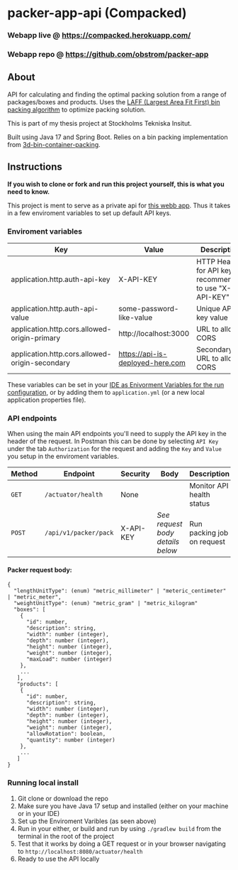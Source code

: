 # packer-app-api (Compacked)

### Webapp live @ https://compacked.herokuapp.com/
### Webapp repo @ https://github.com/obstrom/packer-app

## About

API for calculating and finding the optimal packing solution from a range of packages/boxes and products.
Uses the [LAFF (Largest Area Fit First) bin packing algorithm](https://www.parkbeachsystems.com/images/usps/An_Efficient_Algorithm_for_3D_Rectangular_Box_Packing.pdf) to optimize packing solution.

This is part of my thesis project at Stockholms Tekniska Insitut.

Built using Java 17 and Spring Boot.
Relies on a bin packing implementation from [3d-bin-container-packing](https://github.com/skjolber/3d-bin-container-packing).

## Instructions

**If you wish to clone or fork and run this project yourself, this is what you need to know.**

This project is ment to serve as a private api for [this webb app](https://github.com/obstrom/packer-app). Thus it takes in a few enviroment variables to set up default API keys.

### Enviroment variables
| Key                                             | Value                             | Description |
| ----------------------------------------------- | --------------------------------- | ---- |
| application.http.auth-api-key                   | X-API-KEY                         | HTTP Header for API key, recommended to use "X-API-KEY" |
| application.http.auth-api-value                 | some-password-like-value          | Unique API key value |
| application.http.cors.allowed-origin-primary    | http://localhost:3000             | URL to allow CORS |
| application.http.cors.allowed-origin-secondary  | https://api-is-deployed-here.com  | Secondary URL to allow CORS |

These variables can be set in your [IDE as Enivorment Variables for the run configuration](https://education.launchcode.org/gis-devops/configurations/02-environment-variables-intellij/index.html), or by adding them to `application.yml` (or a new local application properties file).

### API endpoints

When using the main API endpoints you'll need to supply the API key in the header of the request. 
In Postman this can be done by selecting `API Key` under the tab `Authorization` for the request and adding the `Key` and `Value` you setup in the enviroment variables.

| Method | Endpoint | Security | Body | Description |
| ------ | -------- | -------- | ---- | ----------- |
| `GET` | `/actuator/health` | None | | Monitor API health status |
| `POST`| `/api/v1/packer/pack` | X-API-KEY | *See request body details below* | Run packing job on request |

#### Packer request body:


```
{
  "lengthUnitType": (enum) "metric_millimeter" | "meteric_centimeter" | "metric_meter",
  "weightUnitType": (enum) "metric_gram" | "metric_kilogram"
  "boxes": [
    {
      "id": number,
      "description": string,
      "width": number (integer),
      "depth": number (integer),
      "height": number (integer),
      "weight": number (integer),
      "maxLoad": number (integer)
    },
    ...
   ],
   "products": [
    {
      "id": number,
      "description": string,
      "width": number (integer),
      "depth": number (integer),
      "height": number (integer),
      "weight": number (integer),
      "allowRotation": boolean,
      "quantity": number (integer)
    },
    ...
   ]
} 
```

### Running local install

1. Git clone or download the repo
2. Make sure you have Java 17 setup and installed (either on your machine or in your IDE)
3. Set up the Enviroment Varibles (as seen above)
4. Run in your either, or build and run by using `./gradlew build` from the terminal in the root of the project
5. Test that it works by doing a GET request or in your browser navigating to `http://localhost:8080/actuator/health`
6. Ready to use the API locally

